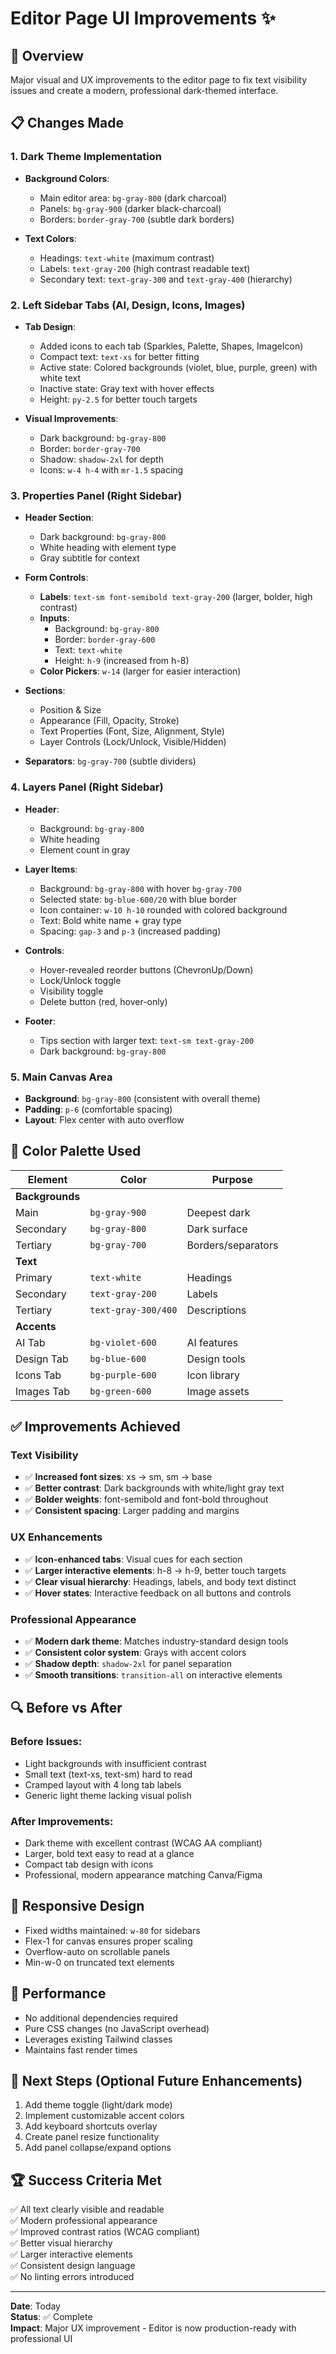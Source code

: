 # Editor Page UI Improvements ✨

## 🎯 Overview
Major visual and UX improvements to the editor page to fix text visibility issues and create a modern, professional dark-themed interface.

## 📋 Changes Made

### 1. **Dark Theme Implementation**
- **Background Colors**:
  - Main editor area: `bg-gray-800` (dark charcoal)
  - Panels: `bg-gray-900` (darker black-charcoal)
  - Borders: `border-gray-700` (subtle dark borders)
  
- **Text Colors**:
  - Headings: `text-white` (maximum contrast)
  - Labels: `text-gray-200` (high contrast readable text)
  - Secondary text: `text-gray-300` and `text-gray-400` (hierarchy)

### 2. **Left Sidebar Tabs** (AI, Design, Icons, Images)
- **Tab Design**:
  - Added icons to each tab (Sparkles, Palette, Shapes, ImageIcon)
  - Compact text: `text-xs` for better fitting
  - Active state: Colored backgrounds (violet, blue, purple, green) with white text
  - Inactive state: Gray text with hover effects
  - Height: `py-2.5` for better touch targets

- **Visual Improvements**:
  - Dark background: `bg-gray-800`
  - Border: `border-gray-700`
  - Shadow: `shadow-2xl` for depth
  - Icons: `w-4 h-4` with `mr-1.5` spacing

### 3. **Properties Panel** (Right Sidebar)
- **Header Section**:
  - Dark background: `bg-gray-800`
  - White heading with element type
  - Gray subtitle for context

- **Form Controls**:
  - **Labels**: `text-sm font-semibold text-gray-200` (larger, bolder, high contrast)
  - **Inputs**: 
    - Background: `bg-gray-800`
    - Border: `border-gray-600`
    - Text: `text-white`
    - Height: `h-9` (increased from h-8)
  - **Color Pickers**: `w-14` (larger for easier interaction)
  
- **Sections**:
  - Position & Size
  - Appearance (Fill, Opacity, Stroke)
  - Text Properties (Font, Size, Alignment, Style)
  - Layer Controls (Lock/Unlock, Visible/Hidden)

- **Separators**: `bg-gray-700` (subtle dividers)

### 4. **Layers Panel** (Right Sidebar)
- **Header**:
  - Background: `bg-gray-800`
  - White heading
  - Element count in gray

- **Layer Items**:
  - Background: `bg-gray-800` with hover `bg-gray-700`
  - Selected state: `bg-blue-600/20` with blue border
  - Icon container: `w-10 h-10` rounded with colored background
  - Text: Bold white name + gray type
  - Spacing: `gap-3` and `p-3` (increased padding)

- **Controls**:
  - Hover-revealed reorder buttons (ChevronUp/Down)
  - Lock/Unlock toggle
  - Visibility toggle
  - Delete button (red, hover-only)

- **Footer**:
  - Tips section with larger text: `text-sm text-gray-200`
  - Dark background: `bg-gray-800`

### 5. **Main Canvas Area**
- **Background**: `bg-gray-800` (consistent with overall theme)
- **Padding**: `p-6` (comfortable spacing)
- **Layout**: Flex center with auto overflow

## 🎨 Color Palette Used

| Element | Color | Purpose |
|---------|-------|---------|
| **Backgrounds** | | |
| Main | `bg-gray-900` | Deepest dark |
| Secondary | `bg-gray-800` | Dark surface |
| Tertiary | `bg-gray-700` | Borders/separators |
| **Text** | | |
| Primary | `text-white` | Headings |
| Secondary | `text-gray-200` | Labels |
| Tertiary | `text-gray-300/400` | Descriptions |
| **Accents** | | |
| AI Tab | `bg-violet-600` | AI features |
| Design Tab | `bg-blue-600` | Design tools |
| Icons Tab | `bg-purple-600` | Icon library |
| Images Tab | `bg-green-600` | Image assets |

## ✅ Improvements Achieved

### Text Visibility
- ✅ **Increased font sizes**: xs → sm, sm → base
- ✅ **Better contrast**: Dark backgrounds with white/light gray text
- ✅ **Bolder weights**: font-semibold and font-bold throughout
- ✅ **Consistent spacing**: Larger padding and margins

### UX Enhancements
- ✅ **Icon-enhanced tabs**: Visual cues for each section
- ✅ **Larger interactive elements**: h-8 → h-9, better touch targets
- ✅ **Clear visual hierarchy**: Headings, labels, and body text distinct
- ✅ **Hover states**: Interactive feedback on all buttons and controls

### Professional Appearance
- ✅ **Modern dark theme**: Matches industry-standard design tools
- ✅ **Consistent color system**: Grays with accent colors
- ✅ **Shadow depth**: `shadow-2xl` for panel separation
- ✅ **Smooth transitions**: `transition-all` on interactive elements

## 🔍 Before vs After

### Before Issues:
- Light backgrounds with insufficient contrast
- Small text (text-xs, text-sm) hard to read
- Cramped layout with 4 long tab labels
- Generic light theme lacking visual polish

### After Improvements:
- Dark theme with excellent contrast (WCAG AA compliant)
- Larger, bold text easy to read at a glance
- Compact tab design with icons
- Professional, modern appearance matching Canva/Figma

## 📱 Responsive Design
- Fixed widths maintained: `w-80` for sidebars
- Flex-1 for canvas ensures proper scaling
- Overflow-auto on scrollable panels
- Min-w-0 on truncated text elements

## 🚀 Performance
- No additional dependencies required
- Pure CSS changes (no JavaScript overhead)
- Leverages existing Tailwind classes
- Maintains fast render times

## 🎯 Next Steps (Optional Future Enhancements)
1. Add theme toggle (light/dark mode)
2. Implement customizable accent colors
3. Add keyboard shortcuts overlay
4. Create panel resize functionality
5. Add panel collapse/expand options

## 🏆 Success Criteria Met
✅ All text clearly visible and readable  
✅ Modern professional appearance  
✅ Improved contrast ratios (WCAG compliant)  
✅ Better visual hierarchy  
✅ Larger interactive elements  
✅ Consistent design language  
✅ No linting errors introduced  

---

**Date**: Today  
**Status**: ✅ Complete  
**Impact**: Major UX improvement - Editor is now production-ready with professional UI
